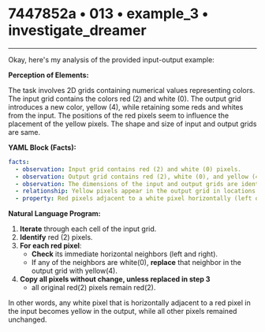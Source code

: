 # 7447852a • 013 • example_3 • investigate_dreamer

---
Okay, here's my analysis of the provided input-output example:

**Perception of Elements:**

The task involves 2D grids containing numerical values representing colors. The input grid contains the colors red (2) and white (0). The output grid introduces a new color, yellow (4), while retaining some reds and whites from the input. The positions of the red pixels seem to influence the placement of the yellow pixels. The shape and size of input and output grids are same.

**YAML Block (Facts):**



```yaml
facts:
  - observation: Input grid contains red (2) and white (0) pixels.
  - observation: Output grid contains red (2), white (0), and yellow (4) pixels.
  - observation: The dimensions of the input and output grids are identical (3x18).
  - relationship: Yellow pixels appear in the output grid in locations related to the positions of red pixels.
  - property: Red pixels adjacent to a white pixel horizontally (left or right) have a corresponding yellow pixel in that direction
```



**Natural Language Program:**

1.  **Iterate** through each cell of the input grid.
2.  **Identify** red (2) pixels.
3.  **For each red pixel**:
    *   **Check** its immediate horizontal neighbors (left and right).
    *  If any of the neighbors are white(0), **replace** that neighbor in the output grid with yellow(4).
4. **Copy all pixels without change, unless replaced in step 3**
    * all original red(2) pixels remain red(2).

In other words, any white pixel that is horizontally adjacent to a red pixel in the input becomes yellow in the output, while all other pixels remained unchanged.

